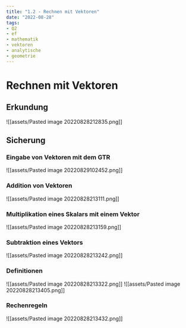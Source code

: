 ```yaml
---
title: "1.2 - Rechnen mit Vektoren"
date: "2022-08-28"
tags: 
- Q2
- ef
- mathematik
- vektoren
- analytische
- geometrie
---
```

# Rechnen mit Vektoren
## Erkundung
![[assets/Pasted image 20220828212835.png]]
## Sicherung
### Eingabe von Vektoren mit dem GTR
![[assets/Pasted image 20220829102452.png]]

### Addition von Vektoren
![[assets/Pasted image 20220828213111.png]]
### Multiplikation eines Skalars mit einem Vektor
![[assets/Pasted image 20220828213159.png]]
### Subtraktion eines Vektors
![[assets/Pasted image 20220828213242.png]]
### Definitionen
![[assets/Pasted image 20220828213322.png]]
![[assets/Pasted image 20220828213405.png]]
### Rechenregeln
![[assets/Pasted image 20220828213432.png]]
